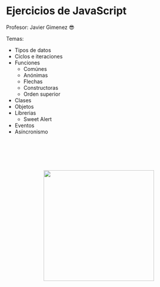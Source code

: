 # Ejercicios de JavaScript

Profesor: Javier Gimenez 😎

Temas:
- Tipos de datos
- Ciclos e iteraciones
- Funciones
    - Comúnes
    - Anónimas
    - Flechas
    - Constructoras
    - Orden superior
- Clases
- Objetos
- Líbrerias
    - Sweet Alert
- Eventos
- Asíncronismo
<br>
<br>
<br>
<br>


<p align="center" >
  <img width="300" src="https://www.dicsys.com/assets/img/Dicsys%20Academy/dicsys_academy.jpg">
</p>